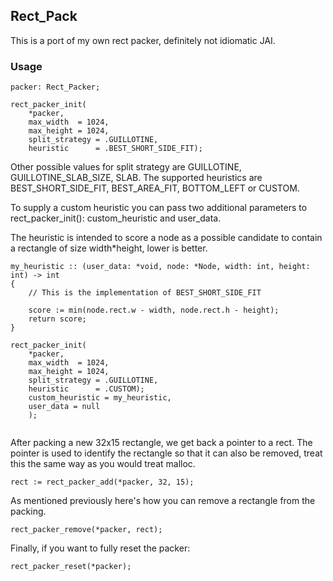 ## Rect_Pack

This is a port of my own rect packer, definitely not idiomatic JAI.

### Usage

```jai
packer: Rect_Packer;

rect_packer_init(
    *packer,
    max_width  = 1024,
    max_height = 1024,
    split_strategy = .GUILLOTINE,
    heuristic      = .BEST_SHORT_SIDE_FIT);
```

Other possible values for split strategy are GUILLOTINE, GUILLOTINE_SLAB_SIZE, SLAB.
The supported heuristics are BEST_SHORT_SIDE_FIT, BEST_AREA_FIT, BOTTOM_LEFT or CUSTOM.

To supply a custom heuristic you can pass two additional parameters to rect_packer_init(): custom_heuristic and user_data.

The heuristic is intended to score a node as a possible candidate to contain a rectangle of size width*height, lower is better.

```jai
my_heuristic :: (user_data: *void, node: *Node, width: int, height: int) -> int
{
    // This is the implementation of BEST_SHORT_SIDE_FIT
    
    score := min(node.rect.w - width, node.rect.h - height);
    return score;
}

rect_packer_init(
    *packer,
    max_width  = 1024,
    max_height = 1024,
    split_strategy = .GUILLOTINE,
    heuristic      = .CUSTOM);
    custom_heuristic = my_heuristic,
    user_data = null
    );
    
```

After packing a new 32x15 rectangle, we get back a pointer to a rect.
The pointer is used to identify the rectangle so that it can also be removed, treat this the same way as you would treat malloc. 

```jai
rect := rect_packer_add(*packer, 32, 15);
```

As mentioned previously here's how you can remove a rectangle from the packing.

```jai
rect_packer_remove(*packer, rect);
```

Finally, if you want to fully reset the packer:

```jai
rect_packer_reset(*packer);
```
